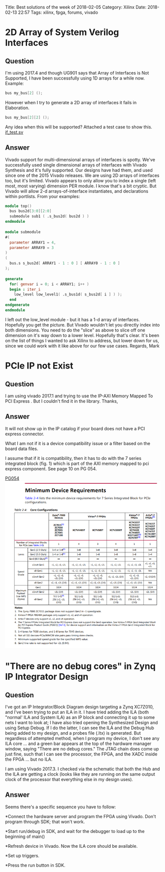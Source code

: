 Title: Best solutions of the week of 2018-02-05
Category: Xilinx
Date: 2018-02-13 22:57
Tags: xilinx, fpga, forums, vivado

# 2D Array of System Verilog Interfaces

## Question
I'm using 2017.4 and though UG901 says that Array of Interfaces is Not Supported, I have been successfully using 1D arrays for a while now. 
Example:
```c
bus my_bus[2] ();
```
However when I try to generate a 2D array of interfaces it fails in Elaboration.
```c
bus my_bus[2][2] ();
```
Any idea when this will be supported?
Attached a test case to show this.
[if_test.sv](/files/xilinx-solutions/2018-02-05/if_test.sv)
## Answer
Vivado support for multi-dimensional arrays of interfaces is spotty.
We've successfully used single dimensional arrays of interfaces with Vivado Synthesis and it's fully supported.  Our designs have had them, and used since one of the 2015 Vivado releases.
We are using 2D arrays of interfaces too, but it's limited.
Vivado appears to only allow you to index a single (left most, most varying) dimension PER module.  I know that's a bit cryptic.  But Vivado will allow 2-d arrays-of-interface instantiates, and declarations within portlists.  From your examples:
```verilog
module top()
  bus bus2d[3:0][2:0]
  submodule sub1 ( .s_bus2d( bus2d ) )
endmodule

module submodule
#( 
  parameter ARRAY1 = 4,
  parameter ARRAY0 = 3
)
(
  bus.s s_bus2d[ ARRAY1 - 1 : 0 ] [ ARRAY0 - 1 : 0 ]
);

generate
  for( genvar i = 0; i < ARRAY1; i++ )
  begin : iter_i
    low_level low_level1( .s_bus1d( s_bus2d[ i ] ) );
  end
endgenerate
endmodule
```
I left out the low_level module - but it has a 1-d array of interfaces.  Hopefully you get the picture.
But Vivado wouldn't let you directly index into both dimensions.  You need to do the "slice" as above to slice off one dimension on it's way down to a lower level.
Hopefully that's clear.  It's been on the list of things I wanted to ask Xilinx to address, but lower down for us, since we could work with it like above for our few use cases.
Regards,
Mark

# PCIe IP not Exist 
## Question
I am using vivado 2017.1 and trying to use the IP-AXI Memory Mapped To PCI Express . But I couldn't find it in the library.
Thanks,
## Answer
It will not show up in the IP catalog if your board does not have a PCI express connector.

What I am not if it is a device compatibility issue or a filter based on the board data files.

I assume that if it is compatibility, then it has to do with the 7 series integrated block (fig. 1) which is part of the AXI memory mapped to pci express component. See page 10 on PG 054.

[PG054](https://www.xilinx.com/support/documentation/ip_documentation/pcie_7x/v3_0/pg054-7series-pcie.pdf)
![7 Series Requirements](/images/7seriesrequirements.png)

#  "There are no debug cores" in Zynq IP Integrator Design
## Question
I've got an IP Integrator/Block Diagram design targeting a Zynq XC7Z010, and I've been trying to put an ILA in it.  I have tried adding the ILA (both "normal' ILA and System ILA) as an IP block and connecting it up to some nets I want to look at; I have also tried opening the Synthesized Design and using Setup Debug.  If I do the latter, I can see the ILA and the Debug Hub being added to my design, and a probes file (.ltx) is generated.  But regardless of attempted method, when I program my device, I don't see any ILA core ... and a green bar appears at the top of the hardware manager window, saying "There are no debug cores."  The JTAG chain does come up just fine, such that I can see the processor, the FPGA, and the XADC inside the FPGA ... but no ILA.

I am using Vivado 2017.3.  I checked via the schematic that both the Hub and the ILA are getting a clock (looks like they are running on the same output clock of the processor that everything else in my design uses).
## Answer
Seems there's a specific sequence you have to follow:

  *Connect the hardware server and program the FPGA using Vivado. Don't program through SDK; that won't work.

  *Start run/debug in SDK, and wait for the debugger to load up to the beginning of main()

  *Refresh device in Vivado. Now the ILA core should be available.

  *Set up triggers.

  *Press the run button in SDK.


